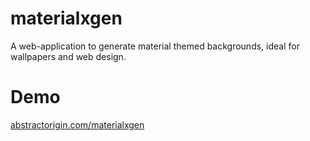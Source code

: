 # materialxgen
A web-application to generate material themed backgrounds, ideal for wallpapers and web design.

# Demo
[abstractorigin.com/materialxgen](https://abstractorigin.com/materialxgen)

